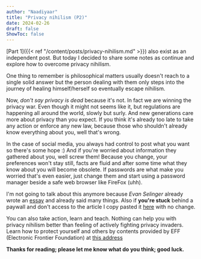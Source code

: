 ```yaml
---
author: "Naadiyaar"
title: "Privacy nihilism (P2)"
date: 2024-02-26
draft: false
ShowToc: false
---
```

[Part 1]({{< ref "/content/posts/privacy-nihilism.md" >}}) also exist  as an independent post. But today I decided to share some notes as continue and explore how to overcome privacy nihilism.

One thing to remember is philosophical matters usually doesn't reach to a single solid answer but the person dealing with them only steps into the journey of healing himself/herself so eventually escape nihilism.

Now, *don't say privacy is dead* because it's not.
In fact we are winning the privacy war.
Even though it might not seems like it, but regulations are happening all around the world, slowly but surly.
And new generations care more about privacy than you expect.
If you think it's already too late to take any action or enforce any new law, because those who shouldn't already know everything about you, well that's wrong.

In the case of social media, you always had control to post what you want so there's some hope :)
And if you're worried about information they gathered about you, well screw them! Because you change, your preferences won't stay still, facts are fluid and after some time what they know about you will become obsolete.
If passwords are what make you worried that's even easier, just change them and start using a password manager beside a safe web browser like FireFox (uhh).

I'm not going to talk about this anymore because *Evan Selinger* already wrote an [essay](https://medium.com/@evanselinger/stop-saying-privacy-is-dead-513dda573071) and already said many things. Also if **you're stuck** behind a paywall and don't access to the article I copy pasted it [here](https://telegra.ph/Stop-Saying-Privacy-Is-Dead-02-27) with no change.

You can also take action, learn and teach. Nothing can help you with privacy nihilism better than feeling of actively fighting privacy invaders.
Learn how to protect yourself and others by contents provided by EFF (Electronic Frontier Foundation) at [this address](https://ssd.eff.org/)

**Thanks for reading; please let me know what do you think; good luck.**

